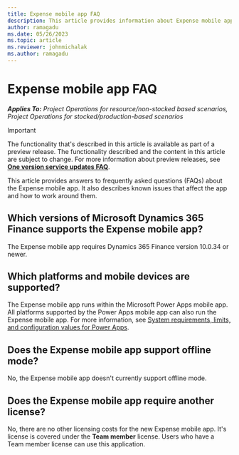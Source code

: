 ```yaml
---
title: Expense mobile app FAQ
description: This article provides information about Expense mobile app FAQ.
author: ramagadu
ms.date: 05/26/2023
ms.topic: article
ms.reviewer: johnmichalak
ms.author: ramagadu
---
```


# Expense mobile app FAQ

_**Applies To:** Project Operations for resource/non-stocked based scenarios, Project Operations for stocked/production-based scenarios_

> [!IMPORTANT]
> The functionality that's described in this article is available as part of a preview release. The functionality described and the content in this article are subject to change.  For more information about preview releases, see [**One version service updates FAQ**](/dynamics365/unified-operations/fin-and-ops/get-started/one-version.md).

This article provides answers to frequently asked questions (FAQs) about the Expense mobile app. It also describes known issues that affect the app and how to work around them.

## Which versions of Microsoft Dynamics 365 Finance supports the Expense mobile app?

The Expense mobile app requires Dynamics 365 Finance version 10.0.34 or newer.

## Which platforms and mobile devices are supported?

The Expense mobile app runs within the Microsoft Power Apps mobile app. All platforms supported by the Power Apps mobile app can also run the Expense mobile app. For more information, see [System requirements, limits, and configuration values for Power Apps](/power-apps/limits-and-config.md).

## Does the Expense mobile app support offline mode?

No, the Expense mobile app doesn't currently support offline mode.

## Does the Expense mobile app require another license?

No, there are no other licensing costs for the new Expense mobile app. It's license is covered under the **Team member** license. Users who have a Team member license can use this application.
